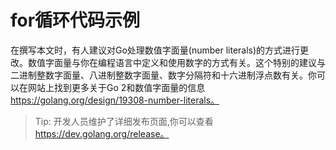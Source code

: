 # **for循环代码示例**

在撰写本文时，有人建议对Go处理数值字面量(number literals)的方式进行更改。数值字面量与你在编程语言中定义和使用数字的方式有关。这个特别的建议与二进制整数字面量、八进制整数字面量、数字分隔符和十六进制浮点数有关。你可以在网站上找到更多关于Go 2和数值字面量的信息 https://golang.org/design/19308-number-literals。

>Tip: 开发人员维护了详细发布页面,你可以查看 https://dev.golang.org/release。